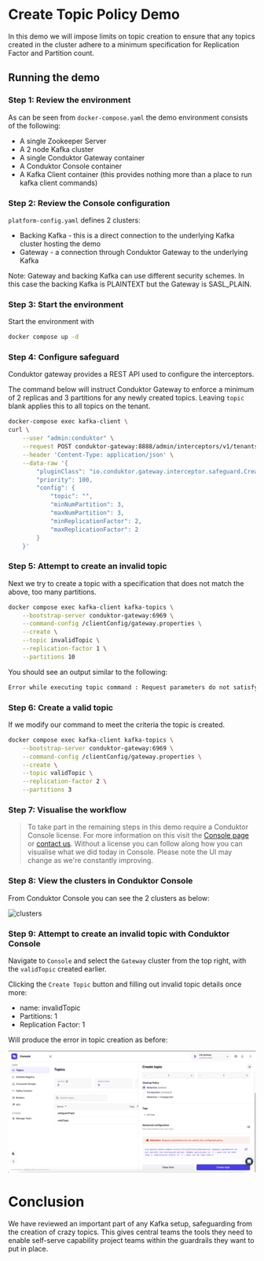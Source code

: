 # Create Topic Policy Demo

In this demo we will impose limits on topic creation to ensure that any topics created in the cluster adhere to a minimum specification for Replication Factor and Partition count.

## Running the demo

### Step 1: Review the environment

As can be seen from `docker-compose.yaml` the demo environment consists of the following:

* A single Zookeeper Server
* A 2 node Kafka cluster
* A single Conduktor Gateway container
* A Conduktor Console container
* A Kafka Client container (this provides nothing more than a place to run kafka client commands)

### Step 2: Review the Console configuration

`platform-config.yaml` defines 2 clusters:

* Backing Kafka - this is a direct connection to the underlying Kafka cluster hosting the demo
* Gateway - a connection through Conduktor Gateway to the underlying Kafka

Note: Gateway and backing Kafka can use different security schemes. 
In this case the backing Kafka is PLAINTEXT but the Gateway is SASL_PLAIN.

### Step 3: Start the environment

Start the environment with

```bash
docker compose up -d
```

### Step 4: Configure safeguard

Conduktor gateway provides a REST API used to configure the interceptors.

The command below will instruct Conduktor Gateway to enforce a minimum of 2 replicas and 3 partitions for any newly created topics. Leaving `topic` blank applies this to all topics on the tenant.

```bash
docker-compose exec kafka-client \
curl \
    --user "admin:conduktor" \
    --request POST conduktor-gateway:8888/admin/interceptors/v1/tenants/someTenant/users/someUser/interceptors/guard-create-topics \
    --header 'Content-Type: application/json' \
    --data-raw '{
        "pluginClass": "io.conduktor.gateway.interceptor.safeguard.CreateTopicPolicyPlugin",
        "priority": 100,
        "config": { 
            "topic": "",
            "minNumPartition": 3,
            "maxNumPartition": 3,
            "minReplicationFactor": 2,
            "maxReplicationFactor": 2 
        }
    }'
```

### Step 5: Attempt to create an invalid topic

Next we try to create a topic with a specification that does not match the above, too many partitions.

```bash
docker compose exec kafka-client kafka-topics \
    --bootstrap-server conduktor-gateway:6969 \
    --command-config /clientConfig/gateway.properties \
    --create \
    --topic invalidTopic \
    --replication-factor 1 \
    --partitions 10
```

You should see an output similar to the following:

```bash
Error while executing topic command : Request parameters do not satisfy the configured policy. Number partitions is '10', must not be greater than 3. Replication factor is '1', must not be less than 2
```
### Step 6: Create a valid topic

If we modify our command to meet the criteria the topic is created.

```bash
docker compose exec kafka-client kafka-topics \
    --bootstrap-server conduktor-gateway:6969 \
    --command-config /clientConfig/gateway.properties \
    --create \
    --topic validTopic \
    --replication-factor 2 \
    --partitions 3
```
### Step 7: Visualise the workflow

> To take part in the remaining steps in this demo require a Conduktor Console license. For more information on this visit the [Console page](https://www.conduktor.io/console/) or [contact us](https://www.conduktor.io/contact/). 
> Without a license you can follow along how you can visualise what we did today in Console. Please note the UI may change as we're constantly improving.
### Step 8: View the clusters in Conduktor Console

From Conduktor Console you can see the 2 clusters as below:

![clusters](images/clusters.png "Clusters")

### Step 9: Attempt to create an invalid topic with Conduktor Console

Navigate to `Console` and select the `Gateway` cluster from the top right, with the `validTopic` created earlier.

Clicking the `Create Topic` button and filling out invalid topic details once more:

* name: invalidTopic
* Partitions: 1
* Replication Factor: 1

Will produce the error in topic creation as before:

![create a topic](images/invalid_topic.png "Attempt to create an invalid topic")

# Conclusion
We have reviewed an important part of any Kafka setup, safeguarding from the creation of crazy topics. This gives central teams the tools they need to enable self-serve capability project teams within the guardrails they want to put in place.